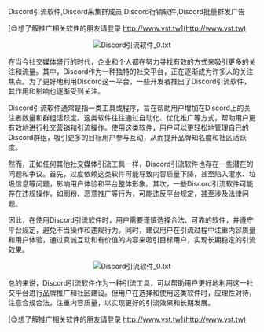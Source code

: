 Discord引流软件,Discord采集群成员,Discord行销软件,Discord批量群发广告

[😍想了解推广相关软件的朋友请登录 http://www.vst.tw](http://www.vst.tw)

 <center><img src="https://vst.tw/MP4/tuiguang/png/7.png" alt="Discord引流软件_0.txt"></center>

在当今社交媒体盛行的时代，企业和个人都在努力寻找有效的方式来吸引更多的关注和流量。其中，Discord作为一种独特的社交平台，正在逐渐成为许多人的关注焦点。为了更好地利用Discord这一平台，一些开发者推出了Discord引流软件，其作用和影响也逐渐受到关注。

Discord引流软件通常是指一类工具或程序，旨在帮助用户增加在Discord上的关注者数量和群组活跃度。这类软件往往通过自动化、优化推广等方式，帮助用户更有效地进行社交营销和引流操作。使用这类软件，用户可以更轻松地管理自己的Discord群组，吸引更多的目标用户参与互动，从而提升品牌知名度和社区活跃度。

然而，正如任何其他社交媒体引流工具一样，Discord引流软件也存在一些潜在的问题和争议。首先，过度依赖这类软件可能导致内容质量下降，甚至陷入灌水、垃圾信息等问题，影响用户体验和平台整体形象。其次，一些Discord引流软件可能存在违规操作，如刷粉、恶意推广等行为，可能违反平台规定，甚至涉及法律问题。

因此，在使用Discord引流软件时，用户需要谨慎选择合法、可靠的软件，并遵守平台规定，避免不当操作和违规行为。同时，建议用户在引流过程中注重内容质量和用户体验，通过真诚互动和有价值的内容来吸引目标用户，实现长期稳定的引流效果。

 <center><img src="https://vst.tw/MP4/tuiguang/png/5.png" alt="Discord引流软件_0.txt"></center>

总的来说，Discord引流软件作为一种引流工具，可以帮助用户更好地利用这一社交平台进行品牌推广和社区建设。但用户在选择和使用这类软件时，应理性对待，注意合规合法，注重内容质量，以实现更好的引流效果和长期发展。

[😍想了解推广相关软件的朋友请登录 http://www.vst.tw](http://www.vst.tw)



